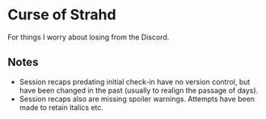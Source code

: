 # Curse of Strahd

For things I worry about losing from the Discord.

## Notes

- Session recaps predating initial check-in have no version control, but have been changed in the past (usually to realign the passage of days).
- Session recaps also are missing spoiler warnings. Attempts have been made to retain italics etc.